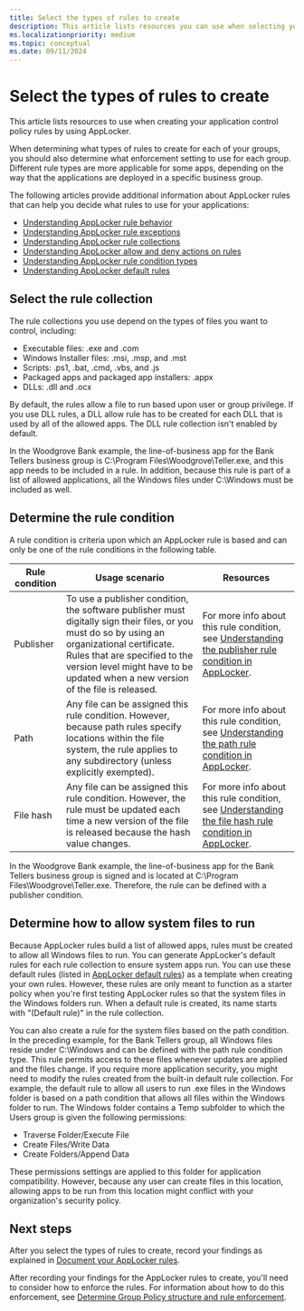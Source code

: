 ```yaml
---
title: Select the types of rules to create
description: This article lists resources you can use when selecting your application control policy rules by using AppLocker.
ms.localizationpriority: medium
ms.topic: conceptual
ms.date: 09/11/2024
---
```


# Select the types of rules to create

This article lists resources to use when creating your application control policy rules by using AppLocker.

When determining what types of rules to create for each of your groups, you should also determine what enforcement setting to use for each group. Different rule types are more applicable for some apps, depending on the way that the applications are deployed in a specific business group.

The following articles provide additional information about AppLocker rules that can help you decide what rules to use for your applications:

- [Understanding AppLocker rule behavior](understanding-applocker-rule-behavior.md)
- [Understanding AppLocker rule exceptions](understanding-applocker-rule-exceptions.md)
- [Understanding AppLocker rule collections](understanding-applocker-rule-collections.md)
- [Understanding AppLocker allow and deny actions on rules](understanding-applocker-allow-and-deny-actions-on-rules.md)
- [Understanding AppLocker rule condition types](understanding-applocker-rule-condition-types.md)
- [Understanding AppLocker default rules](understanding-applocker-default-rules.md)

## Select the rule collection

The rule collections you use depend on the types of files you want to control, including:

- Executable files: .exe and .com
- Windows Installer files: .msi, .msp, and .mst
- Scripts: .ps1, .bat, .cmd, .vbs, and .js
- Packaged apps and packaged app installers: .appx
- DLLs: .dll and .ocx

By default, the rules allow a file to run based upon user or group privilege. If you use DLL rules, a DLL allow rule has to be created for each DLL that is used by all of the allowed apps. The DLL rule collection isn't enabled by default.

In the Woodgrove Bank example, the line-of-business app for the Bank Tellers business group is C:\\Program Files\\Woodgrove\\Teller.exe, and this app needs to be included in a rule. In addition, because this rule is part of a list of allowed applications, all the Windows files under C:\\Windows must be included as well.

## Determine the rule condition

A rule condition is criteria upon which an AppLocker rule is based and can only be one of the rule conditions in the following table.

| Rule condition | Usage scenario | Resources |
| --- | --- | --- |
| Publisher | To use a publisher condition, the software publisher must digitally sign their files, or you must do so by using an organizational certificate. Rules that are specified to the version level might have to be updated when a new version of the file is released. | For more info about this rule condition, see [Understanding the publisher rule condition in AppLocker](understanding-the-publisher-rule-condition-in-applocker.md).
| Path | Any file can be assigned this rule condition. However, because path rules specify locations within the file system, the rule applies to any subdirectory (unless explicitly exempted). | For more info about this rule condition, see [Understanding the path rule condition in AppLocker](understanding-the-path-rule-condition-in-applocker.md). |
| File hash | Any file can be assigned this rule condition. However, the rule must be updated each time a new version of the file is released because the hash value changes.| For more info about this rule condition, see [Understanding the file hash rule condition in AppLocker](understanding-the-file-hash-rule-condition-in-applocker.md). |

In the Woodgrove Bank example, the line-of-business app for the Bank Tellers business group is signed and is located at C:\\Program Files\\Woodgrove\\Teller.exe. Therefore, the rule can be defined with a publisher condition.

## Determine how to allow system files to run

Because AppLocker rules build a list of allowed apps, rules must be created to allow all Windows files to run. You can generate AppLocker's default rules for each rule collection to ensure system apps run. You can use these default rules (listed in [AppLocker default rules](working-with-applocker-rules.md#applocker-default-rules)) as a template when creating your own rules. However, these rules are only meant to function as a starter policy when you're first testing AppLocker rules so that the system files in the Windows folders run. When a default rule is created, its name starts with "(Default rule)" in the rule collection.

You can also create a rule for the system files based on the path condition. In the preceding example, for the Bank Tellers group, all Windows files reside under C:\\Windows and can be defined with the path rule condition type. This rule permits access to these files whenever updates are applied and the files change. If you require more application security, you might need to modify the rules created from the built-in default rule collection. For example, the default rule to allow all users to run .exe files in the Windows folder is based on a path condition that allows all files within the Windows folder to run. The Windows folder contains a Temp subfolder to which the Users group is given the following permissions:

- Traverse Folder/Execute File
- Create Files/Write Data
- Create Folders/Append Data

These permissions settings are applied to this folder for application compatibility. However, because any user can create files in this location, allowing apps to be run from this location might conflict with your organization's security policy.

## Next steps

After you select the types of rules to create, record your findings as explained in [Document your AppLocker rules](document-your-applocker-rules.md).

After recording your findings for the AppLocker rules to create, you'll need to consider how to enforce the rules. For information about how to do this enforcement, see [Determine Group Policy structure and rule enforcement](determine-group-policy-structure-and-rule-enforcement.md).
